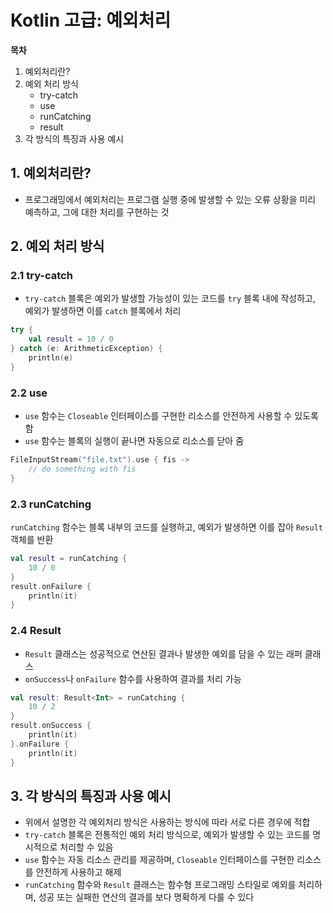 # Kotlin 고급: 예외처리

**목차**
1. 예외처리란?
2. 예외 처리 방식
    - try-catch
    - use
    - runCatching
    - result
3. 각 방식의 특징과 사용 예시

## 1. 예외처리란?

- 프로그래밍에서 예외처리는 프로그램 실행 중에 발생할 수 있는 오류 상황을 미리 예측하고, 그에 대한 처리를 구현하는 것

## 2. 예외 처리 방식

### 2.1 try-catch

- `try-catch` 블록은 예외가 발생할 가능성이 있는 코드를 `try` 블록 내에 작성하고, 예외가 발생하면 이를 `catch` 블록에서 처리

```kotlin
try {
    val result = 10 / 0
} catch (e: ArithmeticException) {
    println(e)
}
```

### 2.2 use

- `use` 함수는 `Closeable` 인터페이스를 구현한 리소스를 안전하게 사용할 수 있도록 함
- `use` 함수는 블록의 실행이 끝나면 자동으로 리소스를 닫아 줌

```kotlin
FileInputStream("file.txt").use { fis ->
    // do something with fis
}
```

### 2.3 runCatching

`runCatching` 함수는 블록 내부의 코드를 실행하고, 예외가 발생하면 이를 잡아 `Result` 객체를 반환

```kotlin
val result = runCatching {
    10 / 0
}
result.onFailure {
    println(it)
}
```

### 2.4 Result

- `Result` 클래스는 성공적으로 연산된 결과나 발생한 예외를 담을 수 있는 래퍼 클래스
- `onSuccess`나 `onFailure` 함수를 사용하여 결과를 처리 가능

```kotlin
val result: Result<Int> = runCatching {
    10 / 2
}
result.onSuccess {
    println(it)
}.onFailure {
    println(it)
}
```

## 3. 각 방식의 특징과 사용 예시

- 위에서 설명한 각 예외처리 방식은 사용하는 방식에 따라 서로 다른 경우에 적합
- `try-catch` 블록은 전통적인 예외 처리 방식으로, 예외가 발생할 수 있는 코드를 명시적으로 처리할 수 있음 
- `use` 함수는 자동 리소스 관리를 제공하며, `Closeable` 인터페이스를 구현한 리소스를 안전하게 사용하고 해제
- `runCatching` 함수와 `Result` 클래스는 함수형 프로그래밍 스타일로 예외를 처리하며, 성공 또는 실패한 연산의 결과를 보다 명확하게 다룰 수 있다